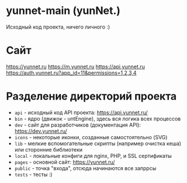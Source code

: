 # yunnet-main (yunNet.)
Исходный код проекта, ничего личного :)

# Сайт
https://yunnet.ru
https://m.yunnet.ru
https://api.yunnet.ru
https://auth.yunnet.ru?app_id=11&permissions=1,2,3,4

# Разделение директорий проекта
* `api` - исходный код API проекта: https://api.yunnet.ru/
* `bin` - ядро (движок - untEngine), здесь вся логика всех процессов
* `dev` - сайт для разработчиков (документация API): https://dev.yunnet.ru/
* `icons` - некоторые иконки, созданные самостоятельно (SVG)
* `lib` - мелкие вспомогательные скрипты (например очистка кеша) или сторонние библиотеки
* `local` - локальные конфиги для nginx, PHP, и SSL сертификаты
* `pages` - основной сайт: https://yunnet.ru/
* `public` - точка "входа", отсюда начинаются все запррсы
* `tests` - тесты :)
